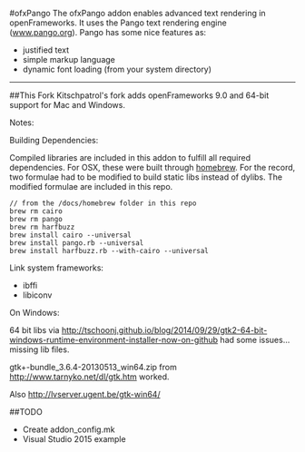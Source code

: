 #ofxPango
The ofxPango addon enables advanced text rendering in openFrameworks. It 
uses the Pango text rendering engine (www.pango.org). Pango has some nice
features as:

- justified text
- simple markup language
- dynamic font loading (from your system directory)

-----

##This Fork
Kitschpatrol's fork adds openFrameworks 9.0 and 64-bit support for Mac and Windows.

Notes:

Building Dependencies:

Compiled libraries are included in this addon to fulfill all required dependencies. For OSX, these were built through [homebrew](http://brew.sh). For the record, two formulae had to be modified to build static libs instead of dylibs. The modified formulae are included in this repo.

	// from the /docs/homebrew folder in this repo
	brew rm cairo
	brew rm pango
	brew rm harfbuzz
	brew install cairo --universal
	brew install pango.rb --universal
	brew install harfbuzz.rb --with-cairo --universal


Link system frameworks:  

- ibffi
- libiconv


On Windows:

64 bit libs via
http://tschoonj.github.io/blog/2014/09/29/gtk2-64-bit-windows-runtime-environment-installer-now-on-github had some issues... missing lib files.


gtk+-bundle_3.6.4-20130513_win64.zip
from http://www.tarnyko.net/dl/gtk.htm worked.

Also
http://lvserver.ugent.be/gtk-win64/


##TODO

- Create addon_config.mk
- Visual Studio 2015 example
